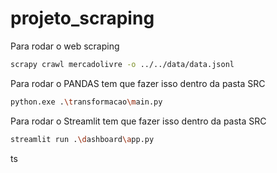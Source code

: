 # projeto_scraping

Para rodar o web scraping

```bash
scrapy crawl mercadolivre -o ../../data/data.jsonl
```
Para rodar o PANDAS tem que fazer isso dentro da pasta SRC
```bash
python.exe .\transformacao\main.py
```
Para rodar o Streamlit tem que fazer isso dentro da pasta SRC
```bash
streamlit run .\dashboard\app.py
```

ts